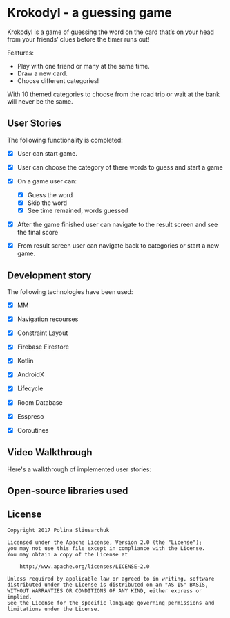 # Krokodyl - a guessing game

 Krokodyl is a game of guessing the word on the card that’s on your head from your friends’ clues before the timer runs out!

Features:
- Play with one friend or many at the same time.
- Draw a new card.
- Choose different categories!

With 10 themed categories to choose from the road trip or wait at the bank will never be the same.


## User Stories


The following functionality is completed:

* [x] User can start game.
* [x] User can choose the category of there words to guess and start a game
* [x] On a game user can:
  * [x] Guess the word
  * [x] Skip the word
  * [x] See time remained, words guessed
* [x] After the game finished user can navigate to the result screen and see the final score 
* [x] From result screen user can navigate back to categories or start a new game.



## Development story 

The following technologies have been used:
* [x] MM
* [x] Navigation recourses 
* [x] Constraint Layout 
* [x] Firebase Firestore 
* [x] Kotlin
* [x] AndroidX
* [x] Lifecycle 
* [x] Room Database
* [x] Esspreso 
* [x] Coroutines 



## Video Walkthrough

Here's a walkthrough of implemented user stories:


## Open-source libraries used


## License

    Copyright 2017 Polina Sliusarchuk

    Licensed under the Apache License, Version 2.0 (the "License");
    you may not use this file except in compliance with the License.
    You may obtain a copy of the License at

        http://www.apache.org/licenses/LICENSE-2.0

    Unless required by applicable law or agreed to in writing, software
    distributed under the License is distributed on an "AS IS" BASIS,
    WITHOUT WARRANTIES OR CONDITIONS OF ANY KIND, either express or implied.
    See the License for the specific language governing permissions and
    limitations under the License.
